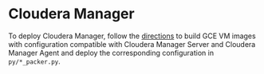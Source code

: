 Cloudera Manager
================

To deploy Cloudera Manager, follow the [directions](packer/) to build GCE VM
images with configuration compatible with Cloudera Manager Server and Cloudera
Manager Agent and deploy the corresponding configuration in `py/*_packer.py`.
